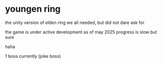# youngen ring
the unity version of elden ring we all needed, but did not dare ask for

the game is under active development as of may 2025
progress is slow but sure

haha

1 boss currently (joke boss)
